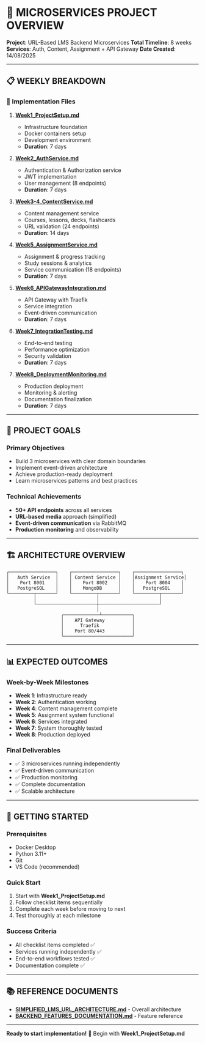 # 📅 MICROSERVICES PROJECT OVERVIEW

**Project**: URL-Based LMS Backend Microservices
**Total Timeline**: 8 weeks
**Services**: Auth, Content, Assignment + API Gateway
**Date Created**: 14/08/2025

---

## 📋 WEEKLY BREAKDOWN

### 📁 Implementation Files

1. **[Week1_ProjectSetup.md](./Week1_ProjectSetup.md)**
   - Infrastructure foundation
   - Docker containers setup
   - Development environment
   - **Duration**: 7 days

2. **[Week2_AuthService.md](./Week2_AuthService.md)**
   - Authentication & Authorization service
   - JWT implementation
   - User management (8 endpoints)
   - **Duration**: 7 days

3. **[Week3-4_ContentService.md](./Week3-4_ContentService.md)**
   - Content management service
   - Courses, lessons, decks, flashcards
   - URL validation (24 endpoints)
   - **Duration**: 14 days

4. **[Week5_AssignmentService.md](./Week5_AssignmentService.md)**
   - Assignment & progress tracking
   - Study sessions & analytics
   - Service communication (18 endpoints)
   - **Duration**: 7 days

5. **[Week6_APIGatewayIntegration.md](./Week6_APIGatewayIntegration.md)**
   - API Gateway with Traefik
   - Service integration
   - Event-driven communication
   - **Duration**: 7 days

6. **[Week7_IntegrationTesting.md](./Week7_IntegrationTesting.md)**
   - End-to-end testing
   - Performance optimization
   - Security validation
   - **Duration**: 7 days

7. **[Week8_DeploymentMonitoring.md](./Week8_DeploymentMonitoring.md)**
   - Production deployment
   - Monitoring & alerting
   - Documentation finalization
   - **Duration**: 7 days

---

## 🎯 PROJECT GOALS

### **Primary Objectives**
- Build 3 microservices with clear domain boundaries
- Implement event-driven architecture
- Achieve production-ready deployment
- Learn microservices patterns and best practices

### **Technical Achievements**
- **50+ API endpoints** across all services
- **URL-based media** approach (simplified)
- **Event-driven communication** via RabbitMQ
- **Production monitoring** and observability

---

## 🏗️ ARCHITECTURE OVERVIEW

```
┌─────────────────┐    ┌─────────────────┐    ┌─────────────────┐
│   Auth Service  │    │ Content Service │    │Assignment Service│
│    Port 8001    │    │    Port 8002    │    │    Port 8004    │
│   PostgreSQL    │    │    MongoDB      │    │   PostgreSQL    │
└─────────┬───────┘    └─────────┬───────┘    └─────────┬───────┘
          │                      │                      │
          └──────────────────────┼──────────────────────┘
                                 │
                    ┌─────────────┴───────────┐
                    │    API Gateway          │
                    │      Traefik            │
                    │    Port 80/443          │
                    └─────────────────────────┘
```

---

## 📊 EXPECTED OUTCOMES

### **Week-by-Week Milestones**
- **Week 1**: Infrastructure ready
- **Week 2**: Authentication working
- **Week 4**: Content management complete
- **Week 5**: Assignment system functional
- **Week 6**: Services integrated
- **Week 7**: System thoroughly tested
- **Week 8**: Production deployed

### **Final Deliverables**
- ✅ 3 microservices running independently
- ✅ Event-driven communication
- ✅ Production monitoring
- ✅ Complete documentation
- ✅ Scalable architecture

---

## 🚀 GETTING STARTED

### **Prerequisites**
- Docker Desktop
- Python 3.11+
- Git
- VS Code (recommended)

### **Quick Start**
1. Start with **Week1_ProjectSetup.md**
2. Follow checklist items sequentially
3. Complete each week before moving to next
4. Test thoroughly at each milestone

### **Success Criteria**
- All checklist items completed ✅
- Services running independently ✅
- End-to-end workflows tested ✅
- Documentation complete ✅

---

## 📚 REFERENCE DOCUMENTS

- **[SIMPLIFIED_LMS_URL_ARCHITECTURE.md](./SIMPLIFIED_LMS_URL_ARCHITECTURE.md)** - Overall architecture
- **[BACKEND_FEATURES_DOCUMENTATION.md](./BACKEND_FEATURES_DOCUMENTATION.md)** - Feature reference

---

**Ready to start implementation!** 🚀
Begin with **Week1_ProjectSetup.md**
